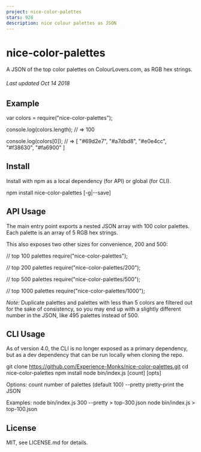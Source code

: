 ```yaml
---
project: nice-color-palettes
stars: 928
description: nice colour palettes as JSON
---
```


nice-color-palettes
===================

A JSON of the top color palettes on ColourLovers.com, as RGB hex strings.

###### _Last updated Oct 14 2018_

Example
-------

var colors \= require("nice-color-palettes");

console.log(colors.length);
// => 100

console.log(colors\[0\]);
// => \[ "#69d2e7", "#a7dbd8", "#e0e4cc", "#f38630", "#fa6900" \]

Install
-------

Install with npm as a local dependency (for API) or global (for CLI).

npm install nice-color-palettes \[-g|\--save\]

API Usage
---------

The main entry point exports a nested JSON array with 100 color palettes. Each palette is an array of 5 RGB hex strings.

This also exposes two other sizes for convenience, 200 and 500:

// top 100 palettes
require("nice-color-palettes");

// top 200 palettes
require("nice-color-palettes/200");

// top 500 palettes
require("nice-color-palettes/500");

// top 1000 palettes
require("nice-color-palettes/1000");

_Note:_ Duplicate palettes and palettes with less than 5 colors are filtered out for the sake of consistency, so you may end up with a slightly different number in the JSON, like 495 palettes instead of 500.

CLI Usage
---------

As of version 4.0, the CLI is no longer exposed as a primary dependency, but as a dev dependency that can be run locally when cloning the repo.

git clone https://github.com/Experience-Monks/nice-color-palettes.git
cd nice-color-palettes
npm install
node bin/index.js \[count\] \[opts\]

Options:
  count       number of palettes (default 100)
  --pretty    pretty-print the JSON

Examples:
  node bin/index.js 300 --pretty \> top-300.json
  node bin/index.js \> top-100.json

License
-------

MIT, see LICENSE.md for details.

